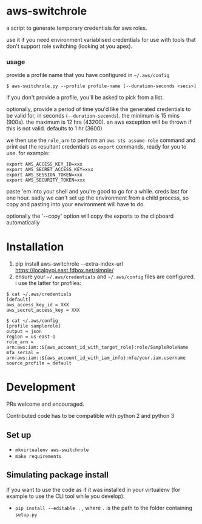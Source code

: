 # aws-switchrole
a script to generate temporary credentials for aws roles.

use it if you need environment variablised credentials for use with tools
that don't support role switching (looking at you apex).


### usage
provide a profile name that you have configured in `~/.aws/config`

```
$ aws-switchrole.py --profile profile-name [--duration-seconds <secs>]
```

if you don't provide a profile, you'll be asked to pick from a list.

optionally, provide a period of time you'd like the generated credentials
to be valid for, in seconds (`--duration-seconds`).  the minimum is 15 mins
(900s).  the maximum is 12 hrs (43200).  an aws exception will be thrown if
this is not valid.  defaults to 1 hr (3600)

we then use the `role_arn` to perform an `aws sts assume-role` command and
print out the resultant credentials as `export` commands, ready for you to
use.  for example:

```
export AWS_ACCESS_KEY_ID=xxx
export AWS_SECRET_ACCESS_KEY=xxx
export AWS_SESSION_TOKEN=xxx
export AWS_SECURITY_TOKEN=xxx
```

paste 'em into your shell and you're good to go for a while.  creds last for
one hour.  sadly we can't set up the environment from a child process, so copy
and pasting into your environment will have to do.

optionally the '--copy' option will copy the exports to the clipboard automatically


# Installation
  1. pip install aws-switchrole --extra-index-url https://localpypi.east.fdbox.net/simple/
  2. ensure your `~/.aws/credentials` and `~/.aws/config` files are configured.  i use the latter for profiles:

  ```
  $ cat ~/.aws/credentials
  [default]
  aws_access_key_id = XXX
  aws_secret_access_key = XXX
  ```

  ```
  $ cat ~/.aws/config
  [profile samplerole]
  output = json
  region = us-east-1
  role_arn = arn:aws:iam::${aws_account_id_with_target_role}:role/SampleRoleName
  mfa_serial = arn:aws:iam::${aws_account_id_with_iam_info}:mfa/your.iam.username
  source_profile = default
  ```

# Development

PRs welcome and encouraged.

Contributed code has to be compatible with python 2 and python 3

## Set up

* `mkvirtualenv aws-switchrole`
* `make requirements`


## Simulating package install

If you want to use the code as if it was installed in your virtualenv (for example to use the CLI tool while you develop):

* `pip install --editable .` , where `.` is the path to the folder containing `setup.py`
